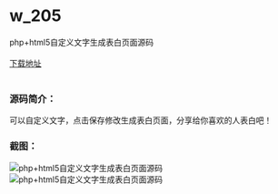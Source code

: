 # w_205
php+html5自定义文字生成表白页面源码
<br/></br>
[下载地址](https://www.uuid2.com/205.html "下载地址")
<br/></br>
<h3>源码简介：</h3>
<p>可以自定义文字，点击保存修改生成表白页面，分享给你喜欢的人表白吧！<p>
<h3>截图：</h3>
<img src="https://www.uuid2.com/wp-content/uploads/img/202105/06e198b326.jpg" alt="php+html5自定义文字生成表白页面源码"><img src="https://www.uuid2.com/wp-content/uploads/img/202105/06e198b674.jpg" alt="php+html5自定义文字生成表白页面源码">
